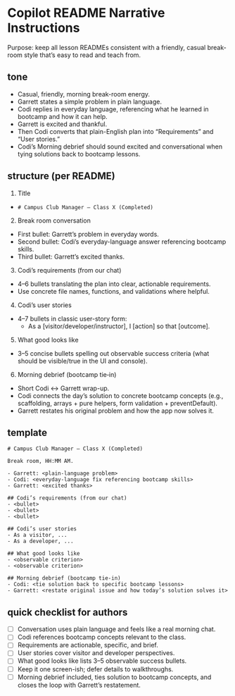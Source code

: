 # Copilot README Narrative Instructions

Purpose: keep all lesson READMEs consistent with a friendly, casual break-room style that’s easy to read and teach from.

## tone

- Casual, friendly, morning break-room energy.
- Garrett states a simple problem in plain language.
- Codi replies in everyday language, referencing what he learned in bootcamp and how it can help.
- Garrett is excited and thankful.
- Then Codi converts that plain-English plan into “Requirements” and “User stories.”
- Codi’s Morning debrief should sound excited and conversational when tying solutions back to bootcamp lessons.

## structure (per README)

1. Title

- `# Campus Club Manager — Class X (Completed)`

2. Break room conversation

- First bullet: Garrett’s problem in everyday words.
- Second bullet: Codi’s everyday-language answer referencing bootcamp skills.
- Third bullet: Garrett’s excited thanks.

3. Codi’s requirements (from our chat)

- 4–6 bullets translating the plan into clear, actionable requirements.
- Use concrete file names, functions, and validations where helpful.

4. Codi’s user stories

- 4–7 bullets in classic user-story form:
  - As a [visitor/developer/instructor], I [action] so that [outcome].

5. What good looks like

- 3–5 concise bullets spelling out observable success criteria (what should be visible/true in the UI and console).

6. Morning debrief (bootcamp tie‑in)

- Short Codi ↔ Garrett wrap-up.
- Codi connects the day’s solution to concrete bootcamp concepts (e.g., scaffolding, arrays + pure helpers, form validation + preventDefault).
- Garrett restates his original problem and how the app now solves it.

## template

```
# Campus Club Manager — Class X (Completed)

Break room, HH:MM AM.

- Garrett: <plain-language problem>
- Codi: <everyday-language fix referencing bootcamp skills>
- Garrett: <excited thanks>

## Codi’s requirements (from our chat)
- <bullet>
- <bullet>
- <bullet>

## Codi’s user stories
- As a visitor, ...
- As a developer, ...

## What good looks like
- <observable criterion>
- <observable criterion>

## Morning debrief (bootcamp tie‑in)
- Codi: <tie solution back to specific bootcamp lessons>
- Garrett: <restate original issue and how today’s solution solves it>
```

## quick checklist for authors

- [ ] Conversation uses plain language and feels like a real morning chat.
- [ ] Codi references bootcamp concepts relevant to the class.
- [ ] Requirements are actionable, specific, and brief.
- [ ] User stories cover visitor and developer perspectives.
- [ ] What good looks like lists 3–5 observable success bullets.
- [ ] Keep it one screen-ish; defer details to walkthroughs.
- [ ] Morning debrief included, ties solution to bootcamp concepts, and closes the loop with Garrett’s restatement.
